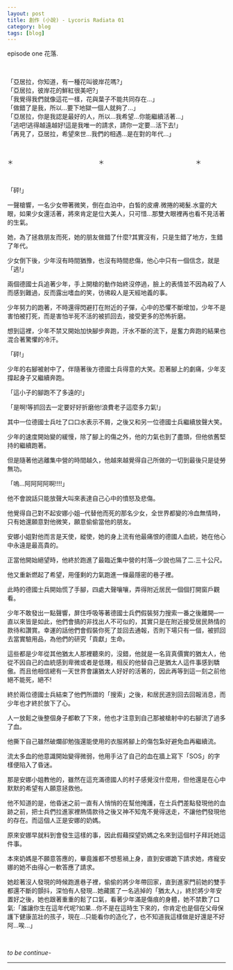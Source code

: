 ```yaml
---
layout: post
title: 創作 (小說) - Lycoris Radiata 01
category: blog
tags: [blog]
---
```


episode one 花落.

<br>

「亞居拉，你知道，有一種花叫彼岸花嗎?」<br>
「亞居拉，彼岸花的鮮紅很美吧?」<br>
「我覺得我們就像這花一樣，花與葉子不能共同存在...」<br>
「做錯了是我，所以...要下地獄一個人就夠了...」<br>
「亞居拉，你是我認是最好的人，所以...我希望...你能繼續活著...」<br>
「逃吧!逃得越遠越好!這是我唯一的請求，請你一定要...活下去!」<br>
「再見了，亞居拉，希望來世...我們的相遇...是在對的年代...」

<br>

＊　　　　　　　　　　　　　　＊　　　　　　　　　　　　　　　＊

<br>

「砰!」

一聲槍響，一名少女帶著微笑，倒在血泊中，白皙的皮膚.微捲的褐髮.水靈的大眼，如果少女還活著，將來肯定是位大美人，只可惜...那雙大眼裡再也看不見活著的生氣。

她，為了拯救朋友而死，她的朋友做錯了什麼?其實沒有，只是生錯了地方，生錯了年代。

少女倒下後，少年沒有時間猶豫，也沒有時間悲傷，他心中只有一個信念，就是「逃!」

兩個德國士兵追著少年，手上開槍的動作始終沒停過，臉上的表情並不因為殺了人而感到難過，反而露出嗜血的笑，彷彿殺人是天經地義的事。

少年努力的跑著，不時還得閃避打在附近的子彈，心中的恐懼不斷增加，少年不是害怕被打死，而是害怕半死不活的被抓回去，接受更多的恐怖折磨。

想到這裡，少年不禁又開始加快腳步奔跑，汗水不斷的流下，是奮力奔跑的結果也混合著驚懼的冷汗。

「砰!」

少年的右腳被射中了，伴隨著後方德國士兵得意的大笑。忍著腳上的劇痛，少年支撐起身子又繼續奔跑。

「這小子的腳跑不了多遠的!」

「是啊!等抓回去一定要好好折磨他!浪費老子這麼多力氣!」

其中一位德國士兵吐了口口水表示不屑，之後又和另一位德國士兵繼續放聲大笑。

少年的速度開始變的緩慢，除了腳上的傷之外，他的力氣也到了盡頭，但他依舊堅持的繼續跑著。

但是隨著他逃離集中營的時間越久，他越來越覺得自己所做的一切到最後只是徒勞無功。

「嗚...阿阿阿阿啊!!!!」

他不會說話只能放聲大叫來表達自己心中的憤怒及悲傷。

他覺得自己對不起安娜小姐─代替他而死的那名少女，全世界都變的冷血無情時，只有她還願意對他微笑，願意偷偷當他的朋友。

安娜小姐對他而言是天使，縱使，她的身上流有他最痛恨的德國人血統，她在他心中永遠是最高貴的。

正當他開始絕望時，他終於跑進了最臨近集中營的村落─少說也隔了二.三十公尺。

他又重新燃起了希望，用僅剩的力氣跑進一條最隱密的巷子裡。

此時的德國士兵開始慌了手腳，四處大聲嚷嚷，弄得附近居民一個個打開窗戶觀看。

少年不敢發出一點聲響，屏住呼吸等著德國士兵們假裝努力搜索一番之後離開─一直以來皆是如此，他們會搞的非找出人不可似的，其實只是在附近接受居民熱情的款待和讚賞。幸運的話他們會假裝你死了並回去通報，否則下場只有一個，被抓回去當實驗用品，為他們的研究「貢獻」生命。

這些都是少年從其他猶太人那裡聽來的，沒錯，他就是一名貨真價實的猶太人，他從不因自己的血統感到卑微或者是低賤，相反的他替自己是猶太人這件事感到驕傲。而且他相信總有一天世界會讓猶太人好好的活著的，因此再等到這一刻之前他絕不能死，絕不!

終於兩位德國士兵結束了他們所謂的「搜索」之後，和居民道別回去回報消息，而少年也才終於放下了心。

人一放鬆之後整個身子都軟了下來，他也才注意到自己那被槍射中的右腳流了過多了血。

他撕下自己雖然破爛卻勉強還能使用的衣服將腳上的傷包紮好避免血再繼續流。

流太多血的他意識開始變得微弱，他用手沾了自己的血在牆上寫下「SOS」的字樣便陷入了昏迷。

那是安娜小姐教他的，雖然在這充滿德國人的村子感覺沒什麼用，但他還是在心中默默的希望有人願意拯救他。

他不知道的是，他昏迷之前一直有人悄悄的在幫他掩護，在士兵們差點發現他的血跡之前，把士兵們拉進家裡熱情款待之後又神不知鬼不覺得送走，不讓他們發現他的存在。而這個人正是安娜的奶媽。

原來安娜早就料到會發生這樣的事，因此假藉探望奶媽之名來到這個村子拜託她這件事。

本來奶媽是不願意答應的，畢竟誰都不想惹禍上身，直到安娜跪下請求她，疼寵安娜的她不由得心一軟答應了請求。

她趁著沒人發現的時候跑進巷子裡，偷偷的將少年帶回家，直到進家門前她的雙手都還不斷的顫抖，深怕有人發現...她藏匿了一名逃掉的「猶太人」，終於將少年安置好之後，她也跟著重重的鬆了口氣，看著少年滿是傷痕的身體，她不禁歎了口氣:「誰讓你生在這年代呢?如果...你不是在這時生下來的，你肯定也是個在父母保護下健康茁壯的孩子，現在...只能看你的造化了，也不知道我這樣做是好還是不好阿...唉...」

<br>

*to be continue-*

---